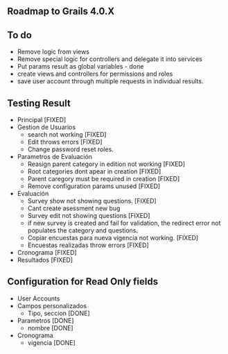 ## Roadmap to Grails 4.0.X
## To do
- Remove logic from views
- Remove special logic for controllers and delegate it into services
- Put params result as global variables - done
- create views and controllers for permissions and roles
- save user account through multiple requests in individual results.

## Testing Result

- Principal [FIXED]
- Gestion de Usuarios
  - search not working [FIXED]
  - Edit throws errors [FIXED]
  - Change password reset roles.
- Parametros de Evaluación
  - Reasign parent category in edition not working [FIXED]
  - Root categories dont apear in creation [FIXED]
  - Parent caregory must be required in creation [FIXED]
  - Remove configuration params unused [FIXED]
- Evaluación
  - Survey show not showing questions. [FIXED]
  - Cant create asessment new bug
  - Survey edit not showing questions [FIXED]
  - if new survey is created and fail for validation, the redirect error not populates the category and questions.
  - Copiar encuestas para nueva vigencia not working. [FIXED]
  - Encuestas realizadas throw errors [FIXED]
- Cronograma [FIXED]
- Resultados [FIXED]
  


## Configuration for Read Only fields
- User Accounts
- Campos personalizados
  - Tipo, seccion [DONE]
- Parametros [DONE]
  - nombre [DONE]
- Cronograma
  - vigencia [DONE]
